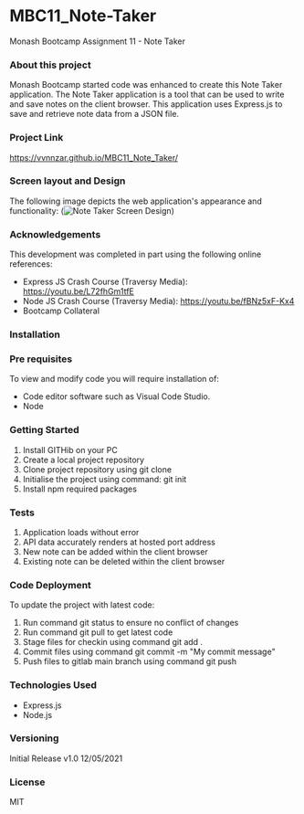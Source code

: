# MBC11_Note-Taker

Monash Bootcamp Assignment 11 - Note Taker

### About this project
Monash Bootcamp started code was enhanced to create this Note Taker application.
The Note Taker application is a tool that can be used to write and save notes on the client browser. 
This application uses Express.js to save and retrieve note data from a JSON file.

### Project Link

https://vvnnzar.github.io/MBC11_Note_Taker/

### Screen layout and Design

The following image depicts the web application's appearance and functionality:
(![Note Taker Screen Design](https://github.com/vvnnzar/MBC11_Note_Taker/blob/main/public/assets/screen%20design/11-express-homework-demo-01.png))

### Acknowledgements

This development was completed in part using the following online references:

- Express JS Crash Course (Traversy Media): https://youtu.be/L72fhGm1tfE
- Node JS Crash Course (Traversy Media): https://youtu.be/fBNz5xF-Kx4
- Bootcamp Collateral

### Installation

### Pre requisites

To view and modify code you will require installation of:

- Code editor software such as Visual Code Studio.
- Node

### Getting Started

1. Install GITHib on your PC
2. Create a local project repository
3. Clone project repository using git clone
4. Initialise the project using command: git init
5. Install npm required packages

### Tests

1. Application loads without error
2. API data accurately renders at hosted port address
3. New note can be added within the client browser
4. Existing note can be deleted within the client browser

### Code Deployment

To update the project with latest code:

1. Run command git status to ensure no conflict of changes
2. Run command git pull to get latest code
3. Stage files for checkin using command git add .
4. Commit files using command git commit -m "My commit message"
5. Push files to gitlab main branch using command git push

### Technologies Used

- Express.js
- Node.js

### Versioning

Initial Release v1.0 12/05/2021

### License

MIT
